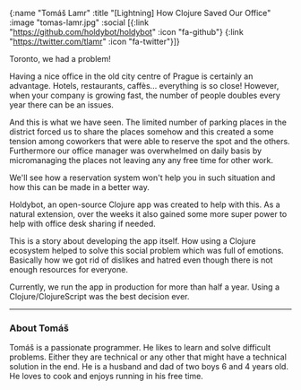 {:name "Tomáš Lamr"
 :title "[Lightning] How Clojure Saved Our Office"
 :image "tomas-lamr.jpg"
 :social [{:link "https://github.com/holdybot/holdybot" :icon "fa-github"}
          {:link "https://twitter.com/tlamr" :icon "fa-twitter"}]}

Toronto, we had a problem!

Having a nice office in the old city centre of Prague is certainly an advantage. Hotels, restaurants, caffès... everything is so close! However, when your company is growing fast, the number of people doubles every year there can be an issues.

And this is what we have seen. The limited number of parking places in the district forced us to share the places somehow and this created a some tension among coworkers that were able to reserve the spot and the others. Furthermore our office manager was overwhelmed on daily basis by micromanaging the places not leaving any any free time for other work.

We'll see how a reservation system won't help you in such situation and how this can be made in a better way.

Holdybot, an open-source Clojure app was created to help with this. As a natural extension, over the weeks it also gained some more super power to help with office desk sharing if needed.

This is a story about developing the app itself. How using a Clojure ecosystem helped to solve this social problem which was full of emotions. Basically how we got rid of dislikes and hatred even though there is not enough resources for everyone.

Currently, we run the app in production for more than half a year. Using a Clojure/ClojureScript was the best decision ever.

---

### About Tomáš

Tomáš is a passionate programmer. He likes to learn and solve difficult problems. Either they are technical or any other that might have a technical solution in the end. He is a husband and dad of two boys 6 and 4 years old. He loves to cook and enjoys running in his free time.

